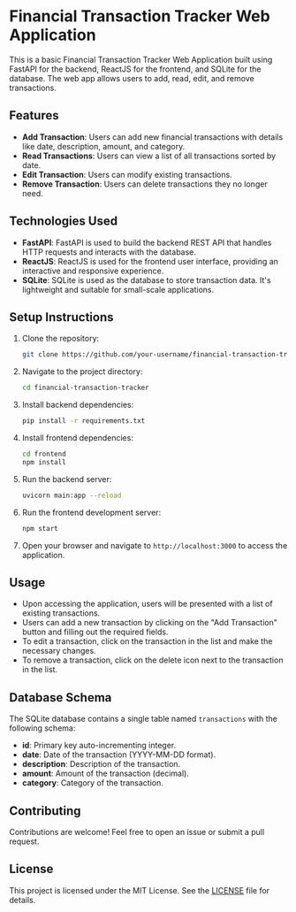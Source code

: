 # Financial Transaction Tracker Web Application

This is a basic Financial Transaction Tracker Web Application built using FastAPI for the backend, ReactJS for the frontend, and SQLite for the database. The web app allows users to add, read, edit, and remove transactions.

## Features

- **Add Transaction**: Users can add new financial transactions with details like date, description, amount, and category.
- **Read Transactions**: Users can view a list of all transactions sorted by date.
- **Edit Transaction**: Users can modify existing transactions.
- **Remove Transaction**: Users can delete transactions they no longer need.

## Technologies Used

- **FastAPI**: FastAPI is used to build the backend REST API that handles HTTP requests and interacts with the database.
- **ReactJS**: ReactJS is used for the frontend user interface, providing an interactive and responsive experience.
- **SQLite**: SQLite is used as the database to store transaction data. It's lightweight and suitable for small-scale applications.

## Setup Instructions

1. Clone the repository:

   ```bash
   git clone https://github.com/your-username/financial-transaction-tracker.git
   ```

2. Navigate to the project directory:

   ```bash
   cd financial-transaction-tracker
   ```

3. Install backend dependencies:

   ```bash
   pip install -r requirements.txt
   ```

4. Install frontend dependencies:

   ```bash
   cd frontend
   npm install
   ```

5. Run the backend server:

   ```bash
   uvicorn main:app --reload
   ```

6. Run the frontend development server:

   ```bash
   npm start
   ```

7. Open your browser and navigate to `http://localhost:3000` to access the application.

## Usage

- Upon accessing the application, users will be presented with a list of existing transactions.
- Users can add a new transaction by clicking on the "Add Transaction" button and filling out the required fields.
- To edit a transaction, click on the transaction in the list and make the necessary changes.
- To remove a transaction, click on the delete icon next to the transaction in the list.

## Database Schema

The SQLite database contains a single table named `transactions` with the following schema:

- **id**: Primary key auto-incrementing integer.
- **date**: Date of the transaction (YYYY-MM-DD format).
- **description**: Description of the transaction.
- **amount**: Amount of the transaction (decimal).
- **category**: Category of the transaction.

## Contributing

Contributions are welcome! Feel free to open an issue or submit a pull request.

## License

This project is licensed under the MIT License. See the [LICENSE](LICENSE) file for details.
